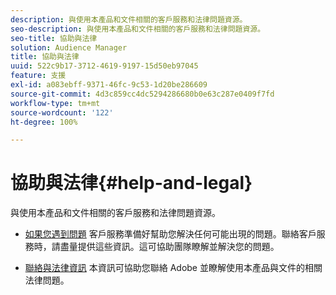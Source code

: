 ```yaml
---
description: 與使用本產品和文件相關的客戶服務和法律問題資源。
seo-description: 與使用本產品和文件相關的客戶服務和法律問題資源。
seo-title: 協助與法律
solution: Audience Manager
title: 協助與法律
uuid: 522c9b17-3712-4619-9197-15d50eb97045
feature: 支援
exl-id: a083ebff-9371-46fc-9c53-1d20be286609
source-git-commit: 4d3c859cc4dc5294286680b0e63c287e0409f7fd
workflow-type: tm+mt
source-wordcount: '122'
ht-degree: 100%

---
```


# 協助與法律{#help-and-legal}

與使用本產品和文件相關的客戶服務和法律問題資源。

* [如果您遇到問題](/help/using/help-legal/help-problem.md)
客戶服務準備好幫助您解決任何可能出現的問題。聯絡客戶服務時，請盡量提供這些資訊。這可協助團隊瞭解並解決您的問題。


* [聯絡與法律資訊](/help/using/help-legal/help-legal-contact.md)
本資訊可協助您聯絡 Adobe 並瞭解使用本產品與文件的相關法律問題。
